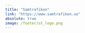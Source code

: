 ```yaml
---
title: "Samtrafiken"
link: "https://www.samtrafiken.se"
absolute: true
image: /footer/st_logo.png
---
```

